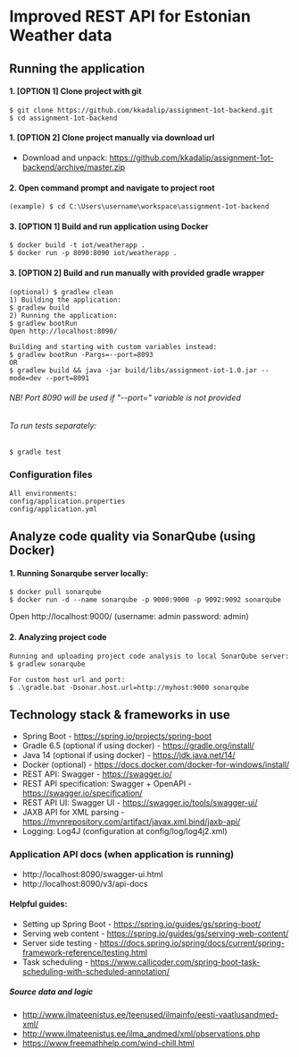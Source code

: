 # Improved REST API for Estonian Weather data

## Running the application
#### 1. [OPTION 1] Clone project with git
    $ git clone https://github.com/kkadalip/assignment-1ot-backend.git
    $ cd assignment-1ot-backend
#### 1. [OPTION 2] Clone project manually via download url
   * Download and unpack:
   https://github.com/kkadalip/assignment-1ot-backend/archive/master.zip  
#### 2. Open command prompt and navigate to project root
    (example) $ cd C:\Users\username\workspace\assignment-1ot-backend
#### 3. [OPTION 1] Build and run application using Docker
    $ docker build -t iot/weatherapp .
    $ docker run -p 8090:8090 iot/weatherapp .
#### 3. [OPTION 2] Build and run manually with provided gradle wrapper
    (optional) $ gradlew clean
    1) Building the application:
    $ gradlew build
    2) Running the application:
    $ gradlew bootRun
    Open http://localhost:8090/
    
    Building and starting with custom variables instead:
    $ gradlew bootRun -Pargs=--port=8093
    OR
    $ gradlew build && java -jar build/libs/assignment-iot-1.0.jar --mode=dev --port=8091
######	NB! Port 8090 will be used if "--port=" variable is not provided
###### To run tests separately:
	$ gradle test
### Configuration files    
    All environments:
    config/application.properties
    config/application.yml
## Analyze code quality via SonarQube (using Docker)
#### 1. Running Sonarqube server locally:
    $ docker pull sonarqube
    $ docker run -d --name sonarqube -p 9000:9000 -p 9092:9092 sonarqube
Open http://localhost:9000/ (username: admin password: admin)
#### 2. Analyzing project code
    Running and uploading project code analysis to local SonarQube server: 
    $ gradlew sonarqube
    
    For custom host url and port: 
    $ .\gradle.bat -Dsonar.host.url=http://myhost:9000 sonarqube
## Technology stack & frameworks in use
* Spring Boot - https://spring.io/projects/spring-boot
* Gradle 6.5 (optional if using docker) - https://gradle.org/install/
* Java 14 (optional if using docker) - https://jdk.java.net/14/
* Docker (optional) - https://docs.docker.com/docker-for-windows/install/
* REST API: Swagger - https://swagger.io/
* REST API specification: Swagger + OpenAPI - https://swagger.io/specification/
* REST API UI: Swagger UI - https://swagger.io/tools/swagger-ui/
* JAXB API for XML parsing - https://mvnrepository.com/artifact/javax.xml.bind/jaxb-api/
* Logging: Log4J (configuration at config/log/log4j2.xml)
### Application API docs (when application is running)
* http://localhost:8090/swagger-ui.html
* http://localhost:8090/v3/api-docs
#### Helpful guides:
* Setting up Spring Boot - https://spring.io/guides/gs/spring-boot/
* Serving web content - https://spring.io/guides/gs/serving-web-content/
* Server side testing - https://docs.spring.io/spring/docs/current/spring-framework-reference/testing.html
* Task scheduling - https://www.callicoder.com/spring-boot-task-scheduling-with-scheduled-annotation/
##### Source data and logic
* http://www.ilmateenistus.ee/teenused/ilmainfo/eesti-vaatlusandmed-xml/
* http://www.ilmateenistus.ee/ilma_andmed/xml/observations.php
* https://www.freemathhelp.com/wind-chill.html